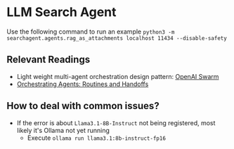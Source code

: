 # LLM Search Agent

Use the following command to run an example
`python3 -m searchagent.agents.rag_as_attachments localhost 11434 --disable-safety`

## Relevant Readings

-   Light weight multi-agent orchestration design pattern: [OpenAI Swarm](https://github.com/openai/swarm/tree/main)
-   [Orchestrating Agents: Routines and Handoffs](https://cookbook.openai.com/examples/orchestrating_agents)

## How to deal with common issues?

-   If the error is about `Llama3.1-8B-Instruct` not being registered, most likely it's Ollama not yet running
    -   Execute `ollama run llama3.1:8b-instruct-fp16`
